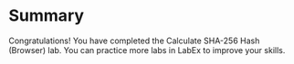 # Summary

Congratulations! You have completed the Calculate SHA-256 Hash (Browser) lab. You can practice more labs in LabEx to improve your skills.
